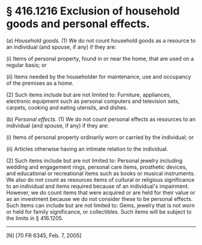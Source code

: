 # § 416.1216   Exclusion of household goods and personal effects.

(a) *Household goods.* (1) We do not count household goods as a resource to an individual (and spouse, if any) if they are:


(i) Items of personal property, found in or near the home, that are used on a regular basis; or


(ii) Items needed by the householder for maintenance, use and occupancy of the premises as a home.


(2) Such items include but are not limited to: Furniture, appliances, electronic equipment such as personal computers and television sets, carpets, cooking and eating utensils, and dishes.


(b) *Personal effects.* (1) We do not count personal effects as resources to an individual (and spouse, if any) if they are:


(i) Items of personal property ordinarily worn or carried by the individual; or


(ii) Articles otherwise having an intimate relation to the individual.


(2) Such items include but are not limited to: Personal jewelry including wedding and engagement rings, personal care items, prosthetic devices, and educational or recreational items such as books or musical instruments. We also do not count as resources items of cultural or religious significance to an individual and items required because of an individual's impairment. However, we do count items that were acquired or are held for their value or as an investment because we do not consider these to be personal effects. Such items can include but are not limited to: Gems, jewelry that is not worn or held for family significance, or collectibles. Such items will be subject to the limits in § 416.1205.



---

[N] [70 FR 6345, Feb. 7, 2005]




